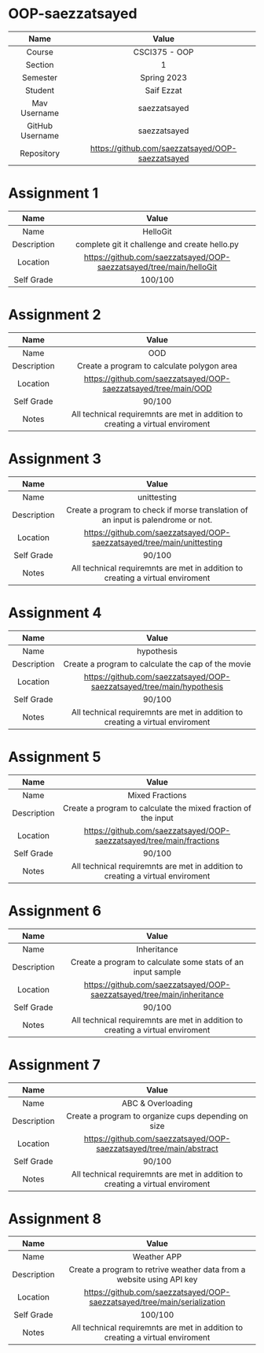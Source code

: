 # OOP-saezzatsayed

|Name	| Value|
|:-----:|:-----:|
|Course	| CSCI375 - OOP|
|Section	| 1|
|Semester	| Spring 2023|
|Student | Saif Ezzat|
|Mav Username |	saezzatsayed|
|GitHub Username | saezzatsayed|
|Repository | https://github.com/saezzatsayed/OOP-saezzatsayed|

# Assignment 1
|Name            |Value                    |
|:--------------:|:-----------------------:|
|Name          |HelloGit |
|Description         |complete git it challenge and create hello.py|
|Location       |https://github.com/saezzatsayed/OOP-saezzatsayed/tree/main/helloGit|
|Self Grade    |100/100|

# Assignment 2
|Name            |Value                    |
|:--------------:|:-----------------------:|
|Name          |OOD|
|Description         |Create a program to calculate polygon area|
|Location       |https://github.com/saezzatsayed/OOP-saezzatsayed/tree/main/OOD|
|Self Grade    |90/100|
|Notes |All technical requiremnts are met in addition to creating a virtual enviroment|

# Assignment 3
|Name            |Value                    |
|:--------------:|:-----------------------:|
|Name          |unittesting |
|Description         |Create a program to check if morse translation of an input is palendrome or not.|
|Location       |https://github.com/saezzatsayed/OOP-saezzatsayed/tree/main/unittesting|
|Self Grade    |90/100|
|Notes |All technical requiremnts are met in addition to creating a virtual enviroment|

# Assignment 4
|Name            |Value                    |
|:--------------:|:-----------------------:|
|Name          |hypothesis |
|Description         |Create a program to calculate the cap of the movie |
|Location       |https://github.com/saezzatsayed/OOP-saezzatsayed/tree/main/hypothesis |
|Self Grade    |90/100|
|Notes |All technical requiremnts are met in addition to creating a virtual enviroment|

# Assignment 5
|Name            |Value                    |
|:--------------:|:-----------------------:|
|Name          |Mixed Fractions |
|Description         |Create a program to calculate the mixed fraction of the input |
|Location       |https://github.com/saezzatsayed/OOP-saezzatsayed/tree/main/fractions|
|Self Grade    |90/100|
|Notes |All technical requiremnts are met in addition to creating a virtual enviroment|

# Assignment 6
|Name            |Value                    |
|:--------------:|:-----------------------:|
|Name          |Inheritance |
|Description         |Create a program to calculate some stats of an input sample |
|Location       |https://github.com/saezzatsayed/OOP-saezzatsayed/tree/main/inheritance|
|Self Grade    |90/100|
|Notes |All technical requiremnts are met in addition to creating a virtual enviroment|

# Assignment 7
|Name            |Value                    |
|:--------------:|:-----------------------:|
|Name          |ABC & Overloading |
|Description         |Create a program to organize cups depending on size |
|Location       |https://github.com/saezzatsayed/OOP-saezzatsayed/tree/main/abstract|
|Self Grade    |90/100|
|Notes |All technical requiremnts are met in addition to creating a virtual enviroment|

# Assignment 8
|Name            |Value                    |
|:--------------:|:-----------------------:|
|Name          |Weather APP |
|Description         |Create a program to retrive weather data from a website using API key |
|Location       |https://github.com/saezzatsayed/OOP-saezzatsayed/tree/main/serialization|
|Self Grade    |100/100|
|Notes |All technical requiremnts are met in addition to creating a virtual enviroment|